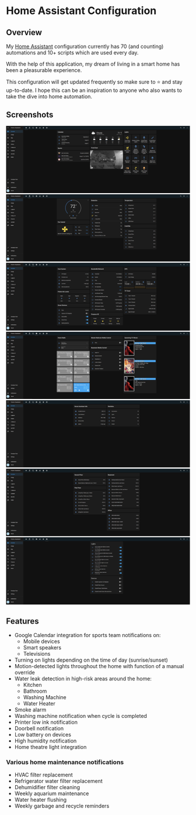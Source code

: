 # Home Assistant Configuration

## Overview

My [Home Assistant](https://www.home-assistant.io) configuration currently has 70 (and counting) automations and 10+ scripts which are used every day.

With the help of this application, my dream of living in a smart home has been a pleasurable experience.

This configuration will get updated frequently so make sure to ⭐ and stay up-to-date. I hope this can be an inspiration to anyone who also wants to take the dive into home automation.

## Screenshots

![Home](https://github.com/omerome83/homeassistant/blob/main/images/screenshots/ha_home.PNG)
![Comfort](https://github.com/omerome83/homeassistant/blob/main/images/screenshots/ha_comfort.PNG)
![Device Status](https://github.com/omerome83/homeassistant/blob/main/images/screenshots/ha_device_status.PNG)
![Media](https://github.com/omerome83/homeassistant/blob/main/images/screenshots/ha_media.PNG)
![Info](https://github.com/omerome83/homeassistant/blob/main/images/screenshots/ha_info.PNG)
![Battery Status](https://github.com/omerome83/homeassistant/blob/main/images/screenshots/ha_battery_status.PNG)
![Automation Override](https://github.com/omerome83/homeassistant/blob/main/images/screenshots/ha_automation_override.PNG)

## Features

- Google Calendar integration for sports team notifications on:
  - Mobile devices
  - Smart speakers
  - Televisions
- Turning on lights depending on the time of day (sunrise/sunset)
- Motion-detected lights throughout the home with function of a manual override
- Water leak detection in high-risk areas around the home:
  - Kitchen
  - Bathroom
  - Washing Machine
  - Water Heater
- Smoke alarm
- Washing machine notification when cycle is completed
- Printer low ink notification
- Doorbell notification
- Low battery on devices
- High humidity notification
- Home theatre light integration

### Various home maintenance notifications

- HVAC filter replacement
- Refrigerator water filter replacement
- Dehumidifier filter cleaning
- Weekly aquarium maintenance
- Water heater flushing
- Weekly garbage and recycle reminders

